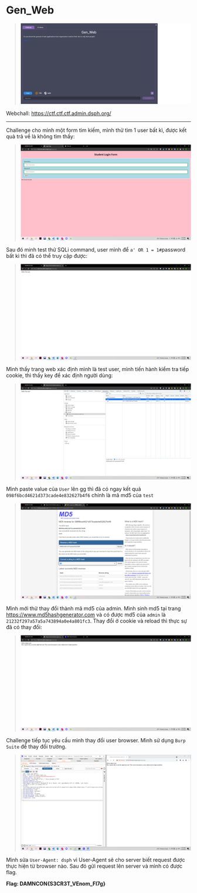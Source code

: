 # Gen_Web

> ![](1.png)

Webchall: https://ctf.ctf.ctf.admin.dsph.org/

---

Challenge cho mình một form tìm kiếm, mình thử tìm 1 user bất kì, được kết quả trả về là không tìm thấy:

> ![](2.png)

Sau đó minh test thử SQLi command, user mình để `a' OR 1 = 1#`password bất kì thì đã có thể truy cập được:

> ![](3.png)

Mình thấy trang web xác định mình là test user, mình tiến hành kiểm tra tiếp cookie, thì thấy key để xác định người dùng:

> ![](4.png)

Mình paste value của `User` lên gg thì đã có ngay kết quả
`098f6bcd4621d373cade4e832627b4f6` chính là mã md5 của `test`

> ![](5.png)

Mình mới thử thay đổi thành mã md5 của admin. Mình sinh md5 tại trang https://www.md5hashgenerator.com và có được md5 của `admin` là `21232f297a57a5a743894a0e4a801fc3`.
Thay đổi ở cookie và reload thì thực sự đã có thay đổi:

> ![](6.png)

Challenge tiếp tục yêu cầu mình thay đổi user browser. Mình sử dụng `Burp Suite` để thay đổi trường.

> ![](7.png)

Mình sửa `User-Agent: dsph` vì User-Agent sẽ cho server biết request được thực hiện từ browser nào. Sau đó gửi request lên server và mình có được flag.

**Flag: DAMNCON{S3CR3T_VEnom_Fl7g}**
